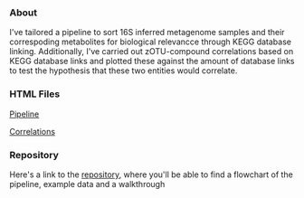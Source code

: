 ### About
I've tailored a pipeline to sort 16S inferred metagenome samples and their correspoding metabolites for biological relevancce through KEGG database linking.
Additionally, I've carried out zOTU-compound correlations based on KEGG database links and plotted these against the amount of database links to test the hypothesis that these two entities would correlate.

### HTML Files 
[Pipeline](Pipeline_final_anon.html)

[Correlations](Correlations_final_anon.html)

### Repository
Here's a link to the [repository](), where you'll be able to find a flowchart of the pipeline, example data and a walkthrough
